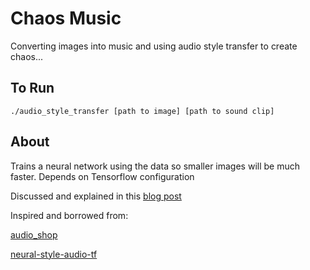  # Chaos Music

Converting images into music and using audio style transfer to create chaos...


## To Run

`./audio_style_transfer [path to image] [path to sound clip]`

## About

Trains a neural network using the data so smaller images will be much faster. Depends on Tensorflow configuration

Discussed and explained in this [blog post](http://hugh-obrien.com)

Inspired and borrowed from:

[audio_shop](https://github.com/robertfoss/audio_shop)

[neural-style-audio-tf](https://github.com/DmitryUlyanov/neural-style-audio-tf)
